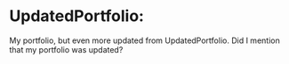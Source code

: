 # UpdatedPortfolio:
My portfolio, but even more updated from UpdatedPortfolio. Did I mention that my portfolio was updated?
